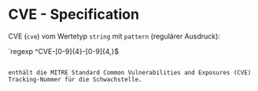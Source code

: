 # CVE - Specification

CVE (`cve`) vom Wertetyp `string` mit `pattern` (regulärer Ausdruck):

`regexp
^CVE-[0-9]{4}-[0-9]{4,}$
```

enthält die MITRE Standard Common Vulnerabilities and Exposures (CVE) Tracking-Nummer für die Schwachstelle.
